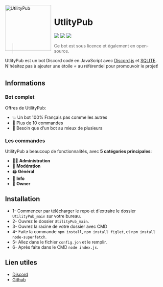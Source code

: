 <img width="150" height="150" align="left" style="float: left; margin: 0 10px 0 0;" alt="UtilityPub" src="https://i.imgur.com/">  

# UtlityPub

[![](https://img.shields.io/discord/1030523823566618686.svg?logo=discord&colorB=7289DA)](https://discord.gg/rCTWz2wSuM)
[![](https://img.shields.io/badge/discord.js-v12.0.0--dev-blue.svg?logo=npm)](https://discord.js.org/)
[![](https://img.shields.io/badge/paypal-donate-blue.svg)](https://paypal.me/niondiscord)

> Ce bot est sous licence et également en open-source.

UtlityPub est un bot Discord codé en JavaScript avec [Discord.js](https://discord.js.org) et [SQLITE](https://www.sqlite.org).  
N'hésitez pas à ajouter une étoile ⭐ au référentiel pour promouvoir le projet!
## Informations

### Bot complet

Offres de UtilityPub:
* 💥 Un bot 100% Français pas comme les autres
* 💯 Plus de 10 commandes
* 🤩 Besoin que d'un bot au mieux de plusieurs

### Les commandes

UtilityPub a beaucoup de fonctionnalités, avec **5 catégories principales**:

*   👩‍💼 **Administration**
*   🚓 **Modération**
*   🖨️ **Général**
*   🔔 **Info** 
*   👑 **Owner**


## Installation
* 1- Commencer par télécharger le repo et d'extraire le dossier `UtilityPub_main` sur votre bureau.
* 2- Ouvrez le dossier `UtilityPub_main`.
* 3- Ouvrez la racine de votre dossier avec CMD
* 4- Faite la commande `npm install`, `npm install figlet`, et `npm install node-superfetch`.
* 5- Allez dans le fichier `config.jon` et le remplir.
* 6- Après faite dans le CMD `node index.js`.

## Lien utiles

*   [Discord](https://discord.gg/rCTWz2wSuM)
*   [Github](https://github.com/ceedledev/UtilityPub/)

